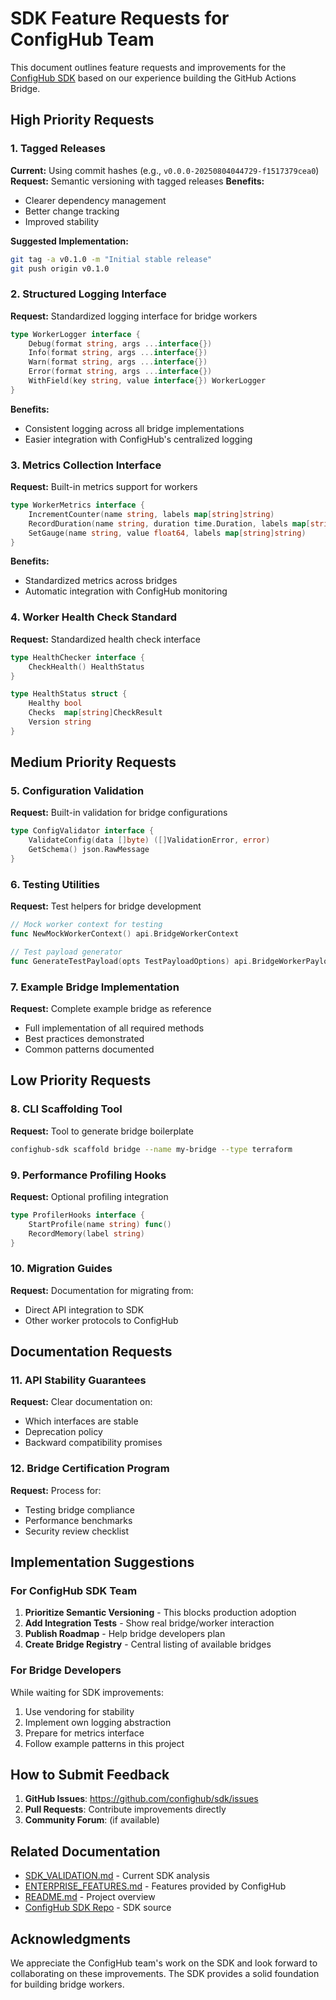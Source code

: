 # SDK Feature Requests for ConfigHub Team

This document outlines feature requests and improvements for the [ConfigHub SDK](https://github.com/confighub/sdk) based on our experience building the GitHub Actions Bridge.

## High Priority Requests

### 1. Tagged Releases
**Current:** Using commit hashes (e.g., `v0.0.0-20250804044729-f1517379cea0`)
**Request:** Semantic versioning with tagged releases
**Benefits:**
- Clearer dependency management
- Better change tracking
- Improved stability

**Suggested Implementation:**
```bash
git tag -a v0.1.0 -m "Initial stable release"
git push origin v0.1.0
```

### 2. Structured Logging Interface
**Request:** Standardized logging interface for bridge workers
```go
type WorkerLogger interface {
    Debug(format string, args ...interface{})
    Info(format string, args ...interface{})
    Warn(format string, args ...interface{})
    Error(format string, args ...interface{})
    WithField(key string, value interface{}) WorkerLogger
}
```
**Benefits:**
- Consistent logging across all bridge implementations
- Easier integration with ConfigHub's centralized logging

### 3. Metrics Collection Interface
**Request:** Built-in metrics support for workers
```go
type WorkerMetrics interface {
    IncrementCounter(name string, labels map[string]string)
    RecordDuration(name string, duration time.Duration, labels map[string]string)
    SetGauge(name string, value float64, labels map[string]string)
}
```
**Benefits:**
- Standardized metrics across bridges
- Automatic integration with ConfigHub monitoring

### 4. Worker Health Check Standard
**Request:** Standardized health check interface
```go
type HealthChecker interface {
    CheckHealth() HealthStatus
}

type HealthStatus struct {
    Healthy bool
    Checks  map[string]CheckResult
    Version string
}
```

## Medium Priority Requests

### 5. Configuration Validation
**Request:** Built-in validation for bridge configurations
```go
type ConfigValidator interface {
    ValidateConfig(data []byte) ([]ValidationError, error)
    GetSchema() json.RawMessage
}
```

### 6. Testing Utilities
**Request:** Test helpers for bridge development
```go
// Mock worker context for testing
func NewMockWorkerContext() api.BridgeWorkerContext

// Test payload generator
func GenerateTestPayload(opts TestPayloadOptions) api.BridgeWorkerPayload
```

### 7. Example Bridge Implementation
**Request:** Complete example bridge as reference
- Full implementation of all required methods
- Best practices demonstrated
- Common patterns documented

## Low Priority Requests

### 8. CLI Scaffolding Tool
**Request:** Tool to generate bridge boilerplate
```bash
confighub-sdk scaffold bridge --name my-bridge --type terraform
```

### 9. Performance Profiling Hooks
**Request:** Optional profiling integration
```go
type ProfilerHooks interface {
    StartProfile(name string) func()
    RecordMemory(label string)
}
```

### 10. Migration Guides
**Request:** Documentation for migrating from:
- Direct API integration to SDK
- Other worker protocols to ConfigHub

## Documentation Requests

### 11. API Stability Guarantees
**Request:** Clear documentation on:
- Which interfaces are stable
- Deprecation policy
- Backward compatibility promises

### 12. Bridge Certification Program
**Request:** Process for:
- Testing bridge compliance
- Performance benchmarks
- Security review checklist

## Implementation Suggestions

### For ConfigHub SDK Team

1. **Prioritize Semantic Versioning** - This blocks production adoption
2. **Add Integration Tests** - Show real bridge/worker interaction
3. **Publish Roadmap** - Help bridge developers plan
4. **Create Bridge Registry** - Central listing of available bridges

### For Bridge Developers

While waiting for SDK improvements:
1. Use vendoring for stability
2. Implement own logging abstraction
3. Prepare for metrics interface
4. Follow example patterns in this project

## How to Submit Feedback

1. **GitHub Issues**: https://github.com/confighub/sdk/issues
2. **Pull Requests**: Contribute improvements directly
3. **Community Forum**: (if available)

## Related Documentation

- [SDK_VALIDATION.md](SDK_VALIDATION.md) - Current SDK analysis
- [ENTERPRISE_FEATURES.md](ENTERPRISE_FEATURES.md) - Features provided by ConfigHub
- [README.md](README.md) - Project overview
- [ConfigHub SDK Repo](https://github.com/confighub/sdk) - SDK source

## Acknowledgments

We appreciate the ConfigHub team's work on the SDK and look forward to collaborating on these improvements. The SDK provides a solid foundation for building bridge workers.